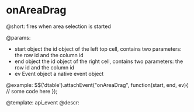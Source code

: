 onAreaDrag
=============

@short:
	fires when area selection is started

@params:

- start			object					the id object of the left top cell, contains two parameters: the row id and the column id
- end			object					the id object of the right cell, contains two parameters: the row id and the column id
- ev			Event object			a native event object

@example:
$$('dtable').attachEvent("onAreaDrag", function(start, end, ev){
   // some code here
});

@template:	api_event
@descr:


